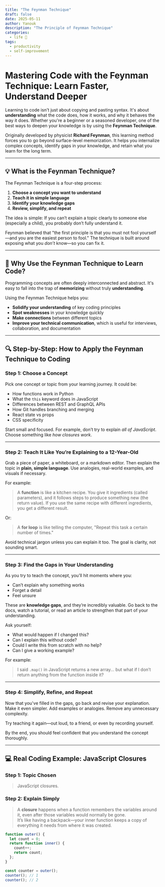 ```yaml
---
title: "The Feynman Technique"
draft: false
date: 2025-05-11
author: Yanouk
description: "The Principle of Feynman Technique"
categories:
  - life 🌱
tags:
  - productivity
  - self-improvement
---
```


# Mastering Code with the Feynman Technique: Learn Faster, Understand Deeper

Learning to code isn't just about copying and pasting syntax. It's about **understanding** what the code does, how it works, and why it behaves the way it does. Whether you're a beginner or a seasoned developer, one of the best ways to deepen your knowledge is by using the **Feynman Technique**.

Originally developed by physicist **Richard Feynman**, this learning method forces you to go beyond surface-level memorization. It helps you internalize complex concepts, identify gaps in your knowledge, and retain what you learn for the long term.

---

## 💡 What is the Feynman Technique?

The Feynman Technique is a four-step process:

1. **Choose a concept you want to understand**
2. **Teach it in simple language**
3. **Identify your knowledge gaps**
4. **Review, simplify, and repeat**

The idea is simple: If you can’t explain a topic clearly to someone else (especially a child), you probably don’t fully understand it.

Feynman believed that "the first principle is that you must not fool yourself—and you are the easiest person to fool." The technique is built around exposing what you _don’t_ know—so you can fix it.

---

## 🧠 Why Use the Feynman Technique to Learn Code?

Programming concepts are often deeply interconnected and abstract. It's easy to fall into the trap of **memorizing** without truly **understanding**.

Using the Feynman Technique helps you:

- **Solidify your understanding** of key coding principles
- **Spot weaknesses** in your knowledge quickly
- **Make connections** between different topics
- **Improve your technical communication**, which is useful for interviews, collaboration, and documentation

---

## 🔍 Step-by-Step: How to Apply the Feynman Technique to Coding

### Step 1: Choose a Concept

Pick one concept or topic from your learning journey. It could be:

- How functions work in Python
- What the `this` keyword does in JavaScript
- Differences between REST and GraphQL APIs
- How Git handles branching and merging
- React state vs props
- CSS specificity

Start small and focused. For example, don’t try to explain _all of JavaScript_. Choose something like _how closures work_.

---

### Step 2: Teach It Like You’re Explaining to a 12-Year-Old

Grab a piece of paper, a whiteboard, or a markdown editor. Then explain the topic in **plain, simple language**. Use analogies, real-world examples, and visuals if necessary.

For example:

> A **function** is like a kitchen recipe. You give it ingredients (called parameters), and it follows steps to produce something new (the return value). If you use the same recipe with different ingredients, you get a different result.

Or:

> A **for loop** is like telling the computer, "Repeat this task a certain number of times."

Avoid technical jargon unless you can explain it too. The goal is clarity, not sounding smart.

---

### Step 3: Find the Gaps in Your Understanding

As you try to teach the concept, you’ll hit moments where you:

- Can’t explain why something works
- Forget a detail
- Feel unsure

These are **knowledge gaps**, and they’re incredibly valuable. Go back to the docs, watch a tutorial, or read an article to strengthen that part of your understanding.

Ask yourself:

- What would happen if I changed this?
- Can I explain this without code?
- Could I write this from scratch with no help?
- Can I give a working example?

For example:

> I said `.map()` in JavaScript returns a new array... but what if I don’t return anything from the function inside it?

---

### Step 4: Simplify, Refine, and Repeat

Now that you've filled in the gaps, go back and revise your explanation. Make it even simpler. Add examples or analogies. Remove any unnecessary complexity.

Try teaching it again—out loud, to a friend, or even by recording yourself.

By the end, you should feel confident that you understand the concept thoroughly.

---

## 💻 Real Coding Example: JavaScript Closures

### Step 1: Topic Chosen

> JavaScript closures.

### Step 2: Explain Simply

> A **closure** happens when a function remembers the variables around it, even after those variables would normally be gone.  
> It’s like having a backpack—your inner function keeps a copy of everything it needs from where it was created.

```js
function outer() {
  let count = 0;
  return function inner() {
    count++;
    return count;
  };
}

const counter = outer();
counter(); // 1
counter(); // 2
```
